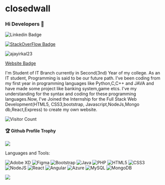 # closedwall
### Hi Developers 👋

![Linkedin Badge](https://img.shields.io/badge/-Rajesh-blue?style=flat-square&logo=Linkedin&logoColor=white&link=https://www.linkedin.com/in/rajesh-yadav-ba8050124/)

[![StackOverFlow Badge](https://img.shields.io/badge/StackOverflow-Labh-yellow)](https://stackoverflow.com/users/17870135/labh)    <p> <img src="https://komarev.com/ghpvc/?username=ajayirkal23&label=Profile%20views&color=0e75b6&style=flat" alt="ajayirkal23" /> </p>

[Website Badge](--)


I'm
Student of IT Branch currently in Second(3nd) Year of my college.
As an IT student, Programming is said to be our future path. I've been coding from my first year in programming languages like Python,C,C++ and JAVA and have made some project like banking system,game etcs. I've my understanding for the syntax and coding for these programming languages.Now, I've Joined the Internship for the Full Stack Web Development(HTML5, CSS3,bootstrap, Javascript,NodeJs,Mongo db,React,Express) to create my own website.


![Visitor Count](https://profile-counter.glitch.me/LabhDeveloper/count.svg)

<div>
  <h4>🏆 Github Profile Trophy</h4>
  <a href="https://github.com/ryo-ma/github-profile-trophy">
    <img src="https://github-profile-trophy.vercel.app/?username=LabhDeveloper&column=7"/>
  </a>
</div>

Languages and Tools: 

<img alt="Adobe XD" src="https://img.shields.io/badge/adobexd-%23FF26BE.svg?style=flat-square&logo=adobexd&logoColor=white"/> <img alt="Figma" src="https://img.shields.io/badge/figma-%23F24E1E.svg?style=flat-square&logo=figma&logoColor=white"/> <img alt="Bootstrap" src="https://img.shields.io/badge/bootstrap-%23563D7C.svg?style=flat-square&logo=bootstrap&logoColor=white"/> <img alt="Java" src="https://img.shields.io/badge/java-%23ED8B00.svg?style=flat-square&logo=java&logoColor=white"/> <img alt="PHP" src="https://img.shields.io/badge/php-%23777BB4.svg?style=flat-square&logo=php&logoColor=white"/> <img alt="HTML5" src="https://img.shields.io/badge/html5-%23E34F26.svg?style=flat-square&logo=html5&logoColor=white"/> <img alt="CSS3" src="https://img.shields.io/badge/css3-%231572B6.svg?style=flat-square&logo=css3&logoColor=white"/> <img alt="NodeJS" src="https://img.shields.io/badge/node.js-%2343853D.svg?style=flat-square&logo=node-dot-js&logoColor=white"/> <img alt="React" src="https://img.shields.io/badge/react-%2320232a.svg?style=flat-square&logo=react&logoColor=%2361DAFB"/> <img alt="Angular" src="https://img.shields.io/badge/angular-%23DD0031.svg?flat-square&logo=angular&logoColor=white"/> <img alt="Azure" src="https://img.shields.io/badge/azure-%230072C6.svg?style=flat-square&logo=azure-devops&logoColor=white"/> <img alt="MySQL" src="https://img.shields.io/badge/mysql-%2300f.svg?style=flat-square&logo=mysql&logoColor=white"/> <img alt="MongoDB" src ="https://img.shields.io/badge/MongoDB-%234ea94b.svg?style=flat-square&logo=mongodb&logoColor=white"/>

![](https://activity-graph.herokuapp.com/graph?username=LabhDeveloper&theme=react-dark&area=true)
<!--
**LabhDeveloper/LabhDeveloper** is a ✨ _special_ ✨ repository because its `README.md` (this file) appears on your GitHub profile.
Here are some ideas to get you started:
- 🔭 I’m currently working on ...
- 🌱 I’m currently learning ...
- 👯 I’m looking to collaborate on ...
- 🤔 I’m looking for help with ...
- 💬 Ask me about ...
- 📫 How to reach me: ...
- 😄 Pronouns: ...
- ⚡ Fun fact: .....
-->
